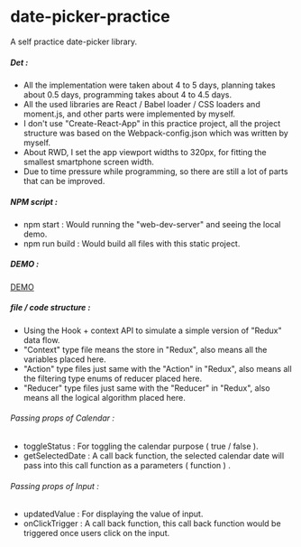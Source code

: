 # date-picker-practice
A self practice date-picker library.
##### Det :
* All the implementation were taken about 4 to 5 days, planning takes about 0.5 days, programming takes about 4 to 4.5 days.
* All the used libraries are React / Babel loader / CSS loaders and moment.js, and other parts were implemented by myself.
* I don't use "Create-React-App" in this practice project, all the project structure was based on the Webpack-config.json which was written by myself.
* About RWD, I set the app viewport widths to 320px, for fitting the smallest smartphone screen width.
* Due to time pressure while programming, so there are still a lot of parts that can be improved.
&nbsp;

##### NPM script :
* npm start : Would running the "web-dev-server" and seeing the local demo.
* npm run build : Would build all files with this static project.
&nbsp;

##### DEMO :
[DEMO](https://www.wesleywang.acsite.org/demo/date-picker-practice/)
&emsp;

##### file / code structure :
* Using the Hook + context API to simulate a simple version of "Redux" data flow.
* "Context" type file means the store in "Redux", also means all the variables placed here.
* "Action" type files just same with the "Action" in "Redux", also means all the filtering type enums of reducer placed here.
* "Reducer" type files just same with the "Reducer" in "Redux", also means all the logical algorithm placed here.
&nbsp;

###### Passing props of Calendar :
* toggleStatus : For toggling the calendar purpose ( true / false ).
* getSelectedDate : A call back function, the selected calendar date will pass into this call function as a parameters ( function ) .

###### Passing props of Input :
* updatedValue : For displaying the value of input.
* onClickTrigger : A call back function, this call back function would be triggered once users click on the input.
&nbsp;
